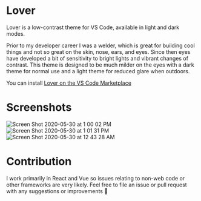 # Lover

Lover is a low-contrast theme for VS Code, available in light and dark modes.

Prior to my developer career I was a welder, which is great for building cool things and not so great on the skin, nose, ears, and eyes. Since then eyes have developed a bit of sensitivity to bright lights and vibrant changes of contrast. This theme is designed to be much milder on the eyes with a dark theme for normal use and a light theme for reduced glare when outdoors.

You can install [Lover on the VS Code Marketplace](https://marketplace.visualstudio.com/items?itemName=jacobparis.lover)
# Screenshots

![Screen Shot 2020-05-30 at 1 00 02 PM](https://user-images.githubusercontent.com/5633704/83334648-eda35880-a275-11ea-9fa1-46fff86a5075.png)
![Screen Shot 2020-05-30 at 1 01 31 PM](https://user-images.githubusercontent.com/5633704/83334649-ee3bef00-a275-11ea-8fc2-470c63e8459d.png)
![Screen Shot 2020-05-30 at 12 43 28 AM](https://user-images.githubusercontent.com/5633704/83334650-ee3bef00-a275-11ea-986d-1bb34054c54d.png)

# Contribution

I work primarily in React and Vue so issues relating to non-web code or other frameworks are very likely. Feel free to file an issue or pull request with any suggestions or improvements 🙏
